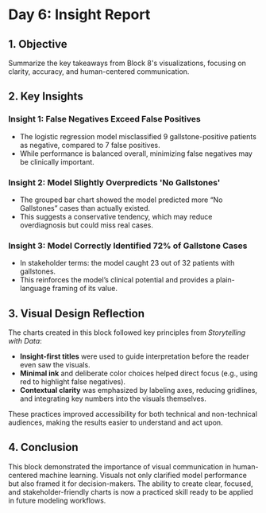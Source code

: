 # Day 6: Insight Report

## 1. Objective
Summarize the key takeaways from Block 8's visualizations, focusing on clarity, accuracy, and human-centered communication.

## 2. Key Insights

### Insight 1: False Negatives Exceed False Positives
- The logistic regression model misclassified 9 gallstone-positive patients as negative, compared to 7 false positives.
- While performance is balanced overall, minimizing false negatives may be clinically important.

### Insight 2: Model Slightly Overpredicts 'No Gallstones'
- The grouped bar chart showed the model predicted more “No Gallstones” cases than actually existed.
- This suggests a conservative tendency, which may reduce overdiagnosis but could miss real cases.

### Insight 3: Model Correctly Identified 72% of Gallstone Cases
- In stakeholder terms: the model caught 23 out of 32 patients with gallstones.
- This reinforces the model’s clinical potential and provides a plain-language framing of its value.

## 3. Visual Design Reflection

The charts created in this block followed key principles from *Storytelling with Data*:
- **Insight-first titles** were used to guide interpretation before the reader even saw the visuals.
- **Minimal ink** and deliberate color choices helped direct focus (e.g., using red to highlight false negatives).
- **Contextual clarity** was emphasized by labeling axes, reducing gridlines, and integrating key numbers into the visuals themselves.

These practices improved accessibility for both technical and non-technical audiences, making the results easier to understand and act upon.

## 4. Conclusion

This block demonstrated the importance of visual communication in human-centered machine learning. Visuals not only clarified model performance but also framed it for decision-makers. The ability to create clear, focused, and stakeholder-friendly charts is now a practiced skill ready to be applied in future modeling workflows.